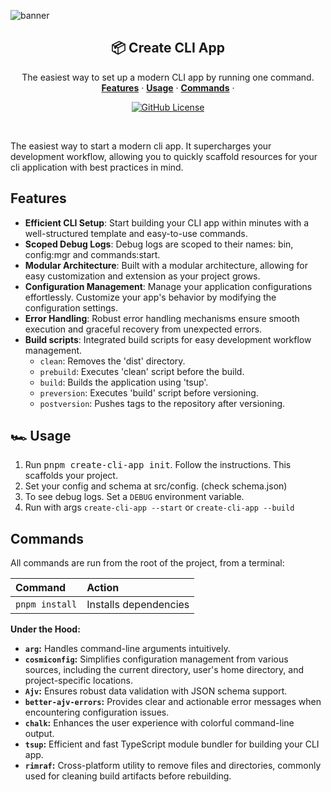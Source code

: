 <!--
<div
  style={{
    display: 'flex',
    height: '100%',
    width: '100%',
    alignItems: 'center',
    justifyContent: 'center',
    flexDirection: 'column',
    backgroundImage: 'linear-gradient(to bottom, #dbf4ff, #fff1f1)',
    fontSize: 60,
    letterSpacing: -2,
    fontWeight: 700,
    textAlign: 'center',
  }}
>
  <span style={{ fontSize: '100px' }}>🎈</span> {/* Increased font size for the emoji */}
  <div>
    create-cli-app
  </div>
</div>
-->
![banner](https://github.com/phukon/create-cli-app/assets/60285613/138d9473-7f2b-4243-9cb2-4b82c72cf12a)

<h2 align="center">📦 Create CLI App</h2>

<p align="center">
    The easiest way to set up a modern CLI app by running one command.
    <br />
    <a href="#features"><strong>Features</strong></a> ·
    <a href="#%EF%B8%8F-usage"><strong>Usage</strong></a> ·
    <a href="#commands"><strong>Commands</strong></a> ·
</p>

<p align="center">
  <a href="https://github.com/phukon/clack/blob/main/LICENSE">
   <img alt="GitHub License" src="https://img.shields.io/github/license/phukon/create-cli-app">
  </a>
</p>

<br/>

The easiest way to start a modern cli app. It supercharges your development workflow, allowing you to quickly scaffold resources for your cli application with best practices in mind.

## Features

- **Efficient CLI Setup**: Start building your CLI app within minutes with a well-structured template and easy-to-use commands.
- **Scoped Debug Logs**: Debug logs are scoped to their names: bin, config:mgr and commands:start.
- **Modular Architecture**: Built with a modular architecture, allowing for easy customization and extension as your project grows.
- **Configuration Management**: Manage your application configurations effortlessly. Customize your app's behavior by modifying the configuration settings.
- **Error Handling**: Robust error handling mechanisms ensure smooth execution and graceful recovery from unexpected errors.
- **Build scripts**: Integrated build scripts for easy development workflow management.
  - `clean`: Removes the 'dist' directory.
  - `prebuild`: Executes 'clean' script before the build.
  - `build`: Builds the application using 'tsup'.
  - `preversion`: Executes 'build' script before versioning.
  - `postversion`: Pushes tags to the repository after versioning.

## 🏎️ Usage

1. Run <kbd>pnpm create-cli-app init</kbd>. Follow the instructions. This scaffolds your project.
2. Set your config and schema at src/config. (check schema.json)
3. To see debug logs. Set a `DEBUG` environment variable.
4. Run with args `create-cli-app --start` or `create-cli-app --build`

## Commands

All commands are run from the root of the project, from a terminal:

| Command        | Action                |
| :------------- | :-------------------- |
| `pnpm install` | Installs dependencies |


**Under the Hood:**

- **`arg`:** Handles command-line arguments intuitively.
- **`cosmiconfig`:** Simplifies configuration management from various sources, including the current directory, user's home directory, and project-specific locations.
- **`Ajv`:** Ensures robust data validation with JSON schema support.
- **`better-ajv-errors`:** Provides clear and actionable error messages when encountering configuration issues.
- **`chalk`:** Enhances the user experience with colorful command-line output.
- **`tsup`:** Efficient and fast TypeScript module bundler for building your CLI app.
- **`rimraf`:** Cross-platform utility to remove files and directories, commonly used for cleaning build artifacts before rebuilding.
